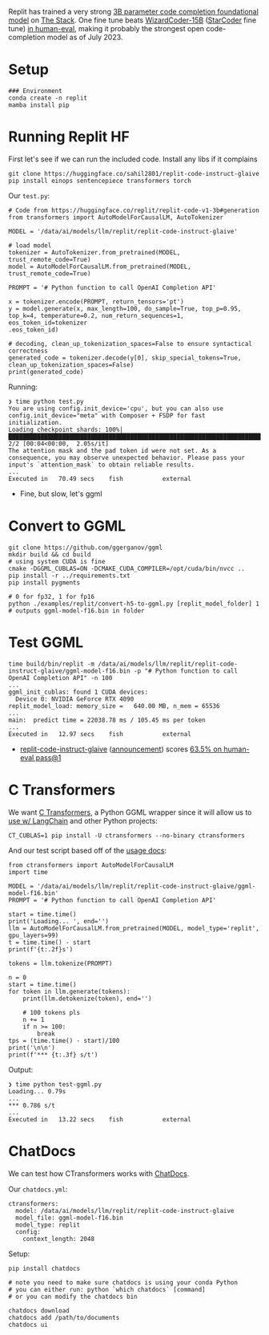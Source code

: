Replit has trained a very strong [3B parameter code completion foundational model](https://huggingface.co/replit/replit-code-v1-3b) on [The Stack](https://arxiv.org/abs/2211.15533). One fine tune beats [WizardCoder-15B](https://huggingface.co/WizardLM/WizardCoder-15B-V1.0) ([StarCoder](https://huggingface.co/blog/starcoder) fine tune) [in human-eval](https://github.com/abacaj/code-eval), making it probably the strongest open code-completion model as of July 2023.

# Setup
```
### Environment
conda create -n replit
mamba install pip

```

# Running Replit HF
First let's see if we can run the included code. Install any libs if it complains
```
git clone https://huggingface.co/sahil2801/replit-code-instruct-glaive
pip install einops sentencepiece transformers torch
```

Our `test.py`:
```
# Code from https://huggingface.co/replit/replit-code-v1-3b#generation
from transformers import AutoModelForCausalLM, AutoTokenizer

MODEL = '/data/ai/models/llm/replit/replit-code-instruct-glaive'

# load model
tokenizer = AutoTokenizer.from_pretrained(MODEL, trust_remote_code=True)
model = AutoModelForCausalLM.from_pretrained(MODEL, trust_remote_code=True)

PROMPT = '# Python function to call OpenAI Completion API'

x = tokenizer.encode(PROMPT, return_tensors='pt')
y = model.generate(x, max_length=100, do_sample=True, top_p=0.95, top_k=4, temperature=0.2, num_return_sequences=1, eos_token_id=tokenizer
.eos_token_id)

# decoding, clean_up_tokenization_spaces=False to ensure syntactical correctness
generated_code = tokenizer.decode(y[0], skip_special_tokens=True, clean_up_tokenization_spaces=False)
print(generated_code)
```

Running:
```
❯ time python test.py
You are using config.init_device='cpu', but you can also use config.init_device="meta" with Composer + FSDP for fast initialization.
Loading checkpoint shards: 100%|████████████████████████████████████████████████████████████████████████████| 2/2 [00:04<00:00,  2.05s/it]
The attention mask and the pad token id were not set. As a consequence, you may observe unexpected behavior. Please pass your input's `attention_mask` to obtain reliable results.
...
Executed in   70.49 secs    fish           external
```
* Fine, but slow, let's ggml


# Convert to GGML
```
git clone https://github.com/ggerganov/ggml
mkdir build && cd build
# using system CUDA is fine
cmake -DGGML_CUBLAS=ON -DCMAKE_CUDA_COMPILER=/opt/cuda/bin/nvcc ..
pip install -r ../requirements.txt
pip install pygments

# 0 for fp32, 1 for fp16
python ./examples/replit/convert-h5-to-ggml.py [replit_model_folder] 1
# outputs ggml-model-f16.bin in folder
```

# Test GGML
```
time build/bin/replit -m /data/ai/models/llm/replit/replit-code-instruct-glaive/ggml-model-f16.bin -p "# Python function to call OpenAI Completion API" -n 100
...
ggml_init_cublas: found 1 CUDA devices:
  Device 0: NVIDIA GeForce RTX 4090
replit_model_load: memory_size =   640.00 MB, n_mem = 65536
...
main:  predict time = 22038.78 ms / 105.45 ms per token
...
Executed in   12.97 secs    fish           external
```
* [replit-code-instruct-glaive](https://huggingface.co/sahil2801/replit-code-instruct-glaive) ([announcement](https://twitter.com/csahil28/status/1676018856047853568)) scores [63.5% on human-eval pass@1](https://github.com/abacaj/code-eval)

# C Transformers
We want [C Transformers](https://github.com/marella/ctransformers), a Python GGML wrapper since it will allow us to [use w/ LangChain](https://python.langchain.com/docs/ecosystem/integrations/ctransformers) and other Python projects:
```
CT_CUBLAS=1 pip install -U ctransformers --no-binary ctransformers
```

And our test script based off of the [usage docs](https://github.com/marella/ctransformers#usage):
```
from ctransformers import AutoModelForCausalLM
import time

MODEL = '/data/ai/models/llm/replit/replit-code-instruct-glaive/ggml-model-f16.bin'
PROMPT = '# Python function to call OpenAI Completion API'

start = time.time()
print('Loading... ', end='')
llm = AutoModelForCausalLM.from_pretrained(MODEL, model_type='replit', gpu_layers=99)
t = time.time() - start
print(f'{t:.2f}s')

tokens = llm.tokenize(PROMPT)

n = 0
start = time.time()
for token in llm.generate(tokens):
    print(llm.detokenize(token), end='')

    # 100 tokens pls
    n += 1
    if n >= 100:
        break
tps = (time.time() - start)/100
print('\n\n')
print(f'*** {t:.3f} s/t')
```

Output:
```
❯ time python test-ggml.py
Loading... 0.79s
...
*** 0.786 s/t
...
Executed in   13.22 secs    fish           external
```

# ChatDocs
We can test how CTransformers works with [ChatDocs](https://github.com/marella/chatdocs).

Our `chatdocs.yml`:
```
ctransformers:
  model: /data/ai/models/llm/replit/replit-code-instruct-glaive
  model_file: ggml-model-f16.bin
  model_type: replit
  config:
    context_length: 2048
```

Setup:
```
pip install chatdocs

# note you need to make sure chatdocs is using your conda Python
# you can either run: python `which chatdocs` [command]
# or you can modify the chatdocs bin

chatdocs download
chatdocs add /path/to/documents
chatdocs ui
```